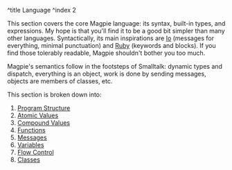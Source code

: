 ^title Language
^index 2

This section covers the core Magpie language: its syntax, built-in types, and expressions. My hope is that you'll find it to be a good bit simpler than many other languages. Syntactically, its main inspirations are [Io](http://www.iolanguage.com/) (messages for everything, minimal punctuation) and [Ruby](http://www.ruby-lang.org/en/) (keywords and blocks). If you find those tolerably readable, Magpie shouldn't bother you too much.

Magpie's semantics follow in the footsteps of Smalltalk: dynamic types and
dispatch, everything is an object, work is done by sending messages, objects are
members of classes, etc.

This section is broken down into:

1. [Program Structure](language/program-structure.html)
1. [Atomic Values](language/atomic-values.html)
1. [Compound Values](language/compound-values.html)
1. [Functions](language/functions.html)
1. [Messages](language/messages.html)
1. [Variables](language/variables.html)
1. [Flow Control](language/flow-control.html)
1. [Classes](language/classes.html)